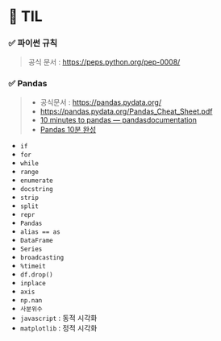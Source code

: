 # 🦁 TIL
### ✅ 파이썬 규칙
> 공식 문서 : https://peps.python.org/pep-0008/

### ✅ Pandas
> * 공식문서 : https://pandas.pydata.org/
> * https://pandas.pydata.org/Pandas_Cheat_Sheet.pdf
> * [10 minutes to pandas — pandasdocumentation](https://pandas.pydata.org/docs/user_guide/10min.html)
> * [Pandas 10분 완성](https://dataitgirls2.github.io/10minutes2pandas/)

* `if`
* `for`
* `while`
* `range`
* `enumerate`
* `docstring`
* `strip`
* `split`
* `repr`
* `Pandas`
* `alias == as`
* `DataFrame`
* `Series`
* `broadcasting`
* `%timeit`
* `df.drop()`
* `inplace`
* `axis`
* `np.nan`
* `사분위수`
* `javascript` : 동적 시각화
* `matplotlib` : 정적 시각화